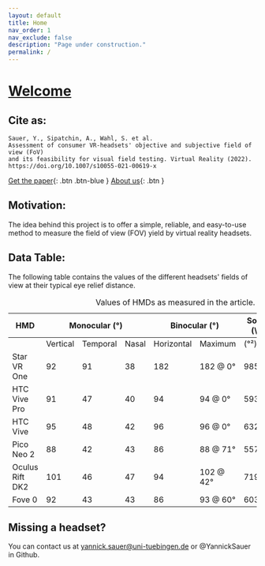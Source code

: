 ```yaml
---
layout: default
title: Home
nav_order: 1
nav_exclude: false
description: "Page under construction."
permalink: /
---
```

# [Welcome](https://zeissvisionsciencelab.github.io/HMD-FOV/)

<!-- {: .fs-9 }
Page under construction. Some links and some text might be missing.
{: .fs-6 .fw-300 } -->
## Cite as:
```
Sauer, Y., Sipatchin, A., Wahl, S. et al. 
Assessment of consumer VR-headsets' objective and subjective field of view (FoV) 
and its feasibility for visual field testing. Virtual Reality (2022).
https://doi.org/10.1007/s10055-021-00619-x
```
[Get the paper](https://rdcu.be/cE7D2){: .btn .btn-blue }
[About us](About){: .btn }

## Motivation:  
The idea behind this project is to offer a simple, reliable, and easy-to-use method to measure the field of view (FOV) yield by virtual reality headsets.

## Data Table:
The following table contains the values of the different headsets' fields of view at their typical eye relief distance.

<div id="tableTex">
  <div class="scroll-wrapper"> 
    <table>
    <caption> Values of HMDs as measured in the article.</caption>
      <thead>
        <tr>
          <th>HMD</th>
          <th colspan="3">Monocular (°)</th>
          <th colspan="2">Binocular (°)</th>
          <th colspan="2">Solid Angle (\omega)</th>
          <th>Binocular</th>
        </tr>
      </thead>
    <tbody> 
      <tr>
        <td ></td>
        <td >Vertical</td>
        <td >Temporal</td>
        <td >Nasal</td>
        <td >Horizontal</td>
        <td >Maximum</td>
        <td > (°²)</td>
        <td >(rad²)</td>
        <td >Overlap</td>
      </tr>
      <tr>
        <td >Star VR One</td>
        <td >92</td>
        <td >91</td>
        <td >38</td>
        <td >182</td>
        <td >182 @ 0°</td>
        <td >9854</td>
        <td >3.00</td>
        <td >37%</td>
      </tr>
      <tr>
        <td >HTC Vive Pro</td>
        <td >91</td>
        <td >47</td>
        <td >40</td>
        <td >94</td>
        <td >94 @ 0°</td>
        <td >5937</td>
        <td >1.81</td>
        <td >84%</td>
      </tr>
      <tr>
        <td >HTC Vive</td>
        <td >95</td>
        <td >48</td>
        <td >42</td>
        <td >96</td>
        <td >96 @ 0°</td>
        <td >6322</td>
        <td >1.93</td>
        <td >88%</td>
      </tr>
      <tr>
        <td >Pico Neo 2</td>
        <td >88</td>
        <td >42</td>
        <td >43</td>
        <td >86</td>
        <td >88 @ 71°</td>
        <td >5572</td>
        <td >1.70</td>
        <td >96%</td>
      </tr>
      <tr>
        <td >Oculus Rift DK2</td>
        <td >101</td>
        <td >46</td>
        <td >47</td>
        <td >94</td>
        <td >102 @ 42°</td>
        <td >7192</td>
        <td >2.19</td>
        <td >98%</td>
      </tr>
      <tr>
        <td >Fove 0</td>
        <td >92</td>
        <td >43</td>
        <td >43</td>
        <td >86</td>
        <td >93 @ 60°</td>
        <td >6034</td>
        <td >1.84</td>
        <td >95%</td>
      </tr>
    </tbody>
    </table> 
    </div>
</div>

## Missing a headset? 
You can contact us at [yannick.sauer@uni-tuebingen.de](mailto:yannick.sauer@uni-tuebingen.de) or @YannickSauer in Github.

